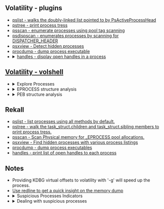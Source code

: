 ## Volatility - plugins
<ul>
   <li><a href="https://github.com/volatilityfoundation/volatility/wiki/Command-Reference#pslist">pslist - walks the doubly-linked list pointed to by PsActiveProcessHead</a></li>
   <li><a href="https://github.com/volatilityfoundation/volatility/wiki/Command-Reference#pstree">pstree - print process tress</a></li>
   <li><a href="https://github.com/volatilityfoundation/volatility/wiki/Command-Reference#psscan">psscan - enumerate processes using pool tag scanning</a></li>
   <li><a href="https://github.com/volatilityfoundation/volatility/wiki/Command-Reference#psdispscan">psdispscan - enumerates processes by scanning for DISPATCHER_HEADER</a></li>
   <li><a href="https://github.com/volatilityfoundation/volatility/wiki/Command-Reference-Mal#psxview">psxview - Detect hidden processes</a></li>
   <li><a href="https://github.com/volatilityfoundation/volatility/wiki/Command-Reference#procdump">procdump - dump process executable</a></li>
   <li>
      <details>
         <summary><a href="https://github.com/volatilityfoundation/volatility/wiki/Command-Reference#handles">handles - display open handles in a process</a></summary>
         <ul>
            <li>
               <details>
                  <summary>Important Parameters</summary>
                  <ul>
                     <li>-p <pids, comma separated></li>
                     <li>-P (use physical offsets)</li>
                     <li>-t <types, comma separated></li>
                     <li>-s Suppress results that are "less meaningful"</li>
                  </ul>
               </details>
            </li>
            <li>
               <details>
                  <summary>Investigative Notes</summary>
                  <ul>
                     <li>May help discover unknown relationships between processes via common use of identical handles</li>
                     <li>For most investigations, -s should be used as a default</li>
                  </ul>
               </details>
            </li>
         </ul>
      </details>
   </li>
</ul>

## [Volatility - volshell](https://github.com/volatilityfoundation/volatility/wiki/Command-Reference#volshell)   
<ul>
   <li>
      <details>
         <summary>Explore Processes</summary>
         <ul>
            <li>ps() -&gt; <code>List processes</code></li>
            <li>cc(pid=4) -&gt; <code>Change to another process</code></li>
         </ul>
      </details>
   </li>
   <li>
      <details>
         <summary>EPROCESS structure analysis</summary>
         <ul>
            <li>dt(process) -&gt; <code>list current process EPROCESS structure</code></li>
            <li>dt(&quot;<a href="https://web.archive.org/web/20210302232116/https://www.geoffchappell.com/studies/windows/km/ntoskrnl/inc/ntos/ps/eprocess/index.htm">_EPROCESS</a>&quot;, virtualadderss, space=addrspace) -&gt; <code>Expand the EPROCEES structure using virtual address</code></li>
            <li>dt(&quot;<a href="https://web.archive.org/web/20210302232116/https://www.geoffchappell.com/studies/windows/km/ntoskrnl/inc/ntos/ps/eprocess/index.htm">_EPROCESS</a>&quot;, physicaladderss, space=addrspace) -&gt; <code>Expand the EPROCEES structure using physical address</code></li>
         </ul>
      </details>
   </li>
   <li>
      <details>
         <summary>PEB structure analysis</summary>
         <ul>
            <li>dt(process.peb) -&gt; <code>list current process PEB structure</code></li>
            <li>dt(&quot;<a href="https://web.archive.org/web/20211009172637/https://www.geoffchappell.com/studies/windows/km/ntoskrnl/inc/api/pebteb/peb/index.htm">_PEB</a>&quot;, virtualadderss, space=addrspace) -&gt; <code>Expand the PEB structure using virtual address</code></li>
            <li>dt(&quot;<a href="https://web.archive.org/web/20211009172637/https://www.geoffchappell.com/studies/windows/km/ntoskrnl/inc/api/pebteb/peb/index.htm">_PEB</a>&quot;, physicaladderss, space=addrspace) -&gt; <code>Expand the PEB structure using physical address</code></li>
            <li>
               <details>
                  <summary>Important info in PEB structure</summary>
                  <ul>
                     <li>BeingDebugged -&gt; <code>some malicious programs set up a process and then connect a &quot;debugger&quot; to it</code></li>
                     <li>OSMajorVersion &amp; OSMinorVersion -&gt; <code>correspond to the host operating system</code></li>
                     <li>OSBuildNumber</li>
                     <li>OSCSDVersion -&gt; <code>the service pack number multiplied by 0x100</code></li>
                     <li><a href="https://www.nirsoft.net/kernel_struct/vista/RTL_USER_PROCESS_PARAMETERS.html">_RTL_USER_PROCESS_PARAMETERS</a> -&gt; <code>The pointer is to the process parameters.</code></li>
                  </ul>
               </details>
            </li>
         </ul>
      </details>
   </li>
</ul>

## Rekall   
* [pslist - list processes using all methods by default.](https://rekall.readthedocs.io/en/latest/plugins.html#pslist-winpslist)
* [pstree - walk the task_struct.children and task_struct.sibling members to print process tress.](https://rekall.readthedocs.io/en/latest/plugins.html#pstree-linpstree)
* [psscan - Scan Physical memory for \_EPROCESS pool allocations.](https://rekall.readthedocs.io/en/latest/pluins.html#psscan-psscan)
* [psxview - Find hidden processes with various process listings](https://rekall.readthedocs.io/en/latest/plugins.html#psxview-windowspsxview)
* [procdump - dump process executables](https://rekall.readthedocs.io/en/latest/plugins.html#procdump-procexedump)
* [handles - print list of open handles to each process](https://rekall.readthedocs.io/en/latest/plugins.html#handles-handles)

## Notes
<ul>
   <li>Providing KDBG virtual offsets to volatility with '-g' will speed up the process.</li>
   <li><a href="https://www.fireeye.com/content/dam/fireeye-www/services/freeware/ug-redline.pdf">Use redline to get a quick insight on the memory dump</a></li>
   <li>
      <details>
         <summary>Suspicious Processes Indicators</summary>
         <ul>
            <li>Processes run by users -> Have Explorer as an ancestor & Processes run by SYSTEM -> Have system as an ancestor</li>
            <li>Valid Program Names: <code>Programmers choose human readable names. Lookout for random series of characters.</code></li>
            <li>Ending in .exe: <code>Legitimate programs have a valid extension. Malware often leaves a blank extension.</code></li>
            <li>More than one or two characters in the filename: <code>Legitimate programs have a name, not just an ID number.</code></li>
            <li>Spelling mistakes: <code>Malware authors may not be native English speakers.</code></li>
            <li>Correct file locations: <code>Finding an executable starting from any uncommon directory is a sign of trouble.</code></li>
            <li>Valid command line arguments: <code>Processes are often launched with specific parameters.</code></li>
            <li><a href="https://digitalforensicsurvivalpodcast.com/2019/04/14/dfsp-165-windoes-core-processes/">Check Process Singletons: <code>Some processes should never have more than one copy in process list</code></a></li>
            <li>Check parent/child relationships</li>
         </ul>
      </details>
   </li>
   <li>
      <details>
         <summary>Dealing with suspicious processes</summary>
         <ul>
            <li>Dump process executables</li>
            <li>Use strings to look for Indicators of Packing and Persistence</li>
            <li>Submit executables to online services as VirusTotal</li>
            <li>Check opened handles for this process</li>
         </ul>
      </details>
   </li>
</ul>
